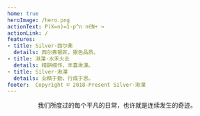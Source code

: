 ```yaml
---
home: true
heroImage: /hero.png
actionText: P(X=n)=1-p^n n∈N+ →
actionLink: /
features:
- title: Silver·西尔弗
  details: 西尔弗银匠，银色品质。
- title: 湫澲·水禾火业
  details: 精耕细作，丰喜湫澲。
- title: Silver·湫澲
  details: 业精于勤，行成于思。
footer:  Copyright © 2018-Present Silver·湫澲
---
```


<center class="footer">我们所度过的每个平凡的日常，也许就是连续发生的奇迹。</center >


<!-- 注意，每个冒号后必须有个空格 -->
